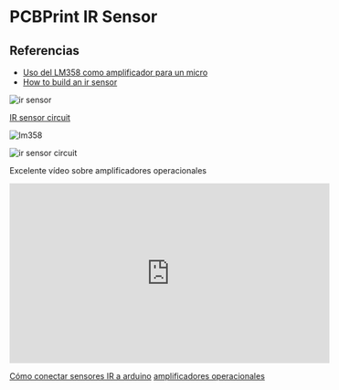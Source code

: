 # PCBPrint IR Sensor


## Referencias

* [Uso del LM358 como amplificador para un micro](https://circuits.io/circuits/625363-lm358n-mic-pre-amp)
* [How to build an ir sensor](http://maxembedded.com/2013/08/how-to-build-an-ir-sensor/)

![ir sensor](http://i1.wp.com/maxembedded.com/wp-content/uploads/2013/08/circuit-diagram-new.png?resize=1024%2C796)

[IR sensor circuit](http://circuitdigest.com/electronic-circuits/ir-sensor-circuit-diagram)

![lm358](http://circuitdigest.com/sites/default/files/inlineimages/LM358-Pinout.jpg)

![ir sensor circuit](http://circuitdigest.com/sites/default/files/circuitdiagram/IR-sensor-circuit.gif)



Excelente vídeo sobre amplificadores operacionales
<iframe width="560" height="315" src="https://www.youtube.com/embed/zeiRh-Q20VA" frameborder="0" allowfullscreen></iframe>


[Cómo conectar sensores IR a arduino](http://rufianenlared.com/sensor-optico/)
[amplificadores operacionales](http://rufianenlared.com/amplificador-operacional-comparador/)
